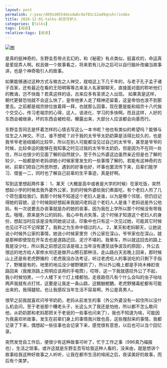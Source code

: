 ```yaml
---
layout: post
permalink: /:year/d091d0554dxvdw6c9a783c12ad9qnshr/index
title: 2020-12-01-talks-祁念守护人
categories: [talks]
tags: [阅读]
relative-tags: [阅读]
---
```



![图](https://gitee.com/linxingyang/at-2020-10-02-image/raw/master/image/T-talks/image/2020/books/qnshr.jpg)


是真的挺神奇的，东野圭吾带点玄幻的，和《秘密》有点类似，挺喜欢的，命运真是爱捉弄人啊。权且做一个故事看之，将来若有儿孙之后可以自行脑补改编当故事讲，也是个神奇吸引人的故事。

如果能够通过这种方式与做古之人神交，就咱这上下几千年的，与老子孔子孟子诸子百家，还有最近在看的王阳明等等古来圣人名家聊聊天，直接面对面的聆听他们的教诲，岂不快哉？若真这样的话，古来应多有圣贤之人出现。
如果真是这样，朝代更替恐怕就不会这么快了，皇帝他爹人走了精神还留着，这皇帝怕也浪不到那里去。之前都是祖宗排位放着拜一拜，也就那么回事，现在要是能和祖宗十八代挨个交交心，传习老祖宗的心得，这人，该进化、学习的多快啊。而且这样，人好的东西会被继承，坏的东西会被检视，曝露出来，大部分人应该都会向善而行。

东野圭吾同志是怀着怎样的心情去写这么一本书呢？他也有类似的希望吗？能够与往生之人神交。不过，谁不想呢？对于我的太爷爷太奶奶算是活得比较久的，也是我爷爷老爸结婚的比较早，所以在别人可能都没见过自己的太爷爷，甚至是爷爷的时候，比较幸运的能够在我知事之时见过我的太爷爷太奶奶，但是因为不在同一处住，所以也很少的见面了解的自然就少。至于外公外婆这边虽然亲近但是也了解的较少，一般都是听老妈讲她小时候家里发生的一些事情了解的。若能有这神奇的古树，前辈们把自己所思所想，遇到的好事也好，坏事也罢流传下来，后辈们能学习、借鉴一二，同时也了解自己前辈的生平事迹，真是好啊。

写到这里想起两件事：
1，某天（大概是高中或者是大学的时候）在家吃饭，突然想起小学的时候去我外婆外公家，到的时候外婆给我们煮面吃，有个老妇人煎了几个荷包蛋给我们，我那个时候不知道这个老妇人是谁，以为是哪个邻居，但仍旧记得她的容貌，这个时候刚好想起来我就问老妈这个老妇人人是谁？老妈说是外公他妈，有一次说要去办丧事就是办的她的丧事，因为我在上学所以那个时候没有带我去。哦哦，原来是外公的妈妈，我心中有点失落，这个时候才知道这个老妇人的身份，想起当时应该是没有同她说过话，印象中也只有这一次见过她，可能其它时候也见过不过不记得罢了。我称之为生命中错过的人。
2，某天和老妈聊天，让她说说小时候外公家的事情，她说小时候家里穷（外公家在深山，爷爷家也在深山，就是那种即使现在开车去也是道路迂回，泥泞不堪的。我晕车，所以就这回去的路上我是没少吐，所以我之前想这应该是祖上当年没有遭受战争波及的原因），外公去很远的地方给人家修水坝还是做开山劈石那种活，走山路白天去晚上回来，那时候山上还是有老虎野猪的（老虎我没办法考证，听过老虎吃人的事说吃的只剩下手指了，野猪是有的，地里的地瓜没少被野猪拱了），所以外公晚上都是手持木棒赶夜路回来（我推测路上照明应该用的手电筒），哎呀，这一下我就感叹外公了不起，我小时候怕黑，一个人楼下关个灯上楼都怕，走夜路但凡有个什么会叫的虫子咕咕两声我就有点打怵，这要是让我走一条山路，这魑魅魍魉，老虎野猪毒蛇都有可能出来的，我得腿软。也让我感叹当年生活不容易啊，外公是真男人。

很早之前我就喜欢问爷爷奶奶，老妈从前发生的事（外公外婆没有一起住所以没什么机会问，至于老爸那个糟老头子，长这么大了我还是怕他，所以都不怎么敢问他，从奶奶那和老妈那把关于老爸的一些事也问来了），我也不知道为啥，可能因为我喜欢听故事，发生在前辈们身上的事情我兴致也高，这些搜刮来的事情，我都记录了下来，偶想起一些往事也会记录下来，感觉很有意思，以后也可以当个回忆录。

突然发觉自工作后，便很少有这种故事可听了，忙于工作之事（996真乃福报也），生活之琐事。或许这就是东野圭吾写给我这种人看的，没来由，就是想讲个故事给我这种好故事之人听听，让我在都市生活的喧闹之后，夜读美好的故事，而后有个美梦。
